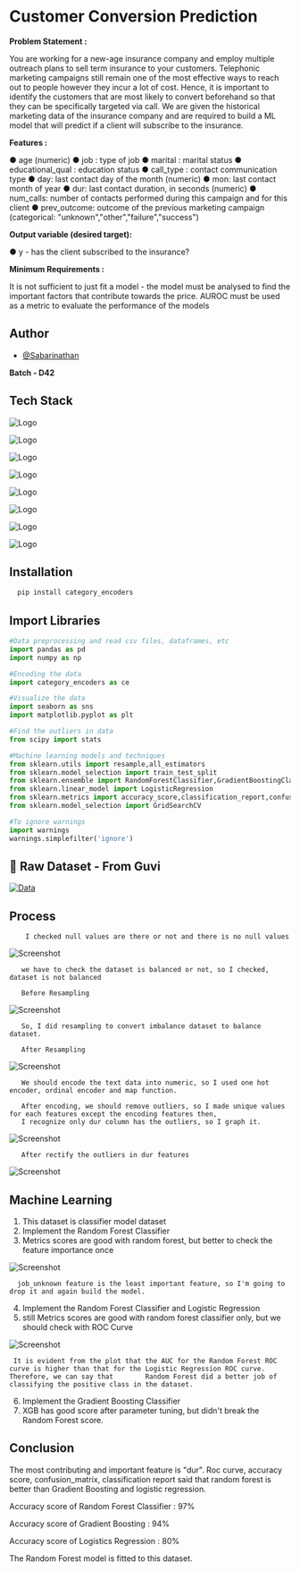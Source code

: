 
# Customer Conversion Prediction

**Problem Statement :**

You are working for a new-age insurance company and employ multiple outreach plans to sell term insurance to your customers. Telephonic marketing campaigns still remain one of the most effective ways to reach out to people however they incur a lot of cost. Hence, it is important to identify the customers that are most likely to convert beforehand so that they can be specifically targeted via call. We are given the historical marketing data of the insurance company and are required to build a ML model that will predict if a client will subscribe to the insurance.

**Features :**

● age (numeric) ● job : type of job ● marital : marital status ● educational_qual : education status ● call_type : contact communication type ● day: last contact day of the month (numeric) ● mon: last contact month of year ● dur: last contact duration, in seconds (numeric) ● num_calls: number of contacts performed during this campaign and for this client ● prev_outcome: outcome of the previous marketing campaign (categorical: "unknown","other","failure","success")

**Output variable (desired target):**

● y - has the client subscribed to the insurance?

**Minimum Requirements :**

It is not sufficient to just fit a model - the model must be analysed to find the important factors that contribute towards the price. AUROC must be used as a metric to evaluate the performance of the models


## Author

- [@Sabarinathan](https://github.com/JackSabari)

**Batch - D42**

## Tech Stack

![Logo](https://www.python.org/static/img/python-logo@2x.png)

![Logo](https://www.analyticsvidhya.com/blog/wp-content/uploads/2015/01/scikit-learn-logo.png)

![Logo](https://seaborn.pydata.org/_static/logo-wide-lightbg.svg)

![Logo](https://matplotlib.org/_static/images/logo_dark.svg)

![Logo](https://upload.wikimedia.org/wikipedia/commons/thumb/e/ed/Pandas_logo.svg/1200px-Pandas_logo.svg.png)

![Logo](https://encrypted-tbn0.gstatic.com/images?q=tbn:ANd9GcR_VfYfuw4JGQC0QLtbrhWyAQgW9qD9fXanG34lWGAyI1y34PxtAPagPNkCTAoX7_x7sFw&usqp=CAU)

![Logo](https://mljar.com/images/machine-learning/xgboost_v2.png)

![Logo](https://www.fullstackpython.com/img/logos/scipy.png)


## Installation


```Python
  pip install category_encoders
```
    
## Import Libraries
```python
#Data preprocessing and read csv files, dataframes, etc
import pandas as pd
import numpy as np

#Encoding the data 
import category_encoders as ce

#Visualize the data
import seaborn as sns
import matplotlib.pyplot as plt

#Find the outliers in data
from scipy import stats

#Machine learning models and techniques
from sklearn.utils import resample,all_estimators
from sklearn.model_selection import train_test_split
from sklearn.ensemble import RandomForestClassifier,GradientBoostingClassifier
from sklearn.linear_model import LogisticRegression
from sklearn.metrics import accuracy_score,classification_report,confusion_matrix,roc_curve,roc_auc_score
from sklearn.model_selection import GridSearchCV

#To ignore warnings
import warnings
warnings.simplefilter('ignore')

```


## 🔗 Raw Dataset - From Guvi
[![Data](https://encrypted-tbn0.gstatic.com/images?q=tbn:ANd9GcS0odO2hjYnaY_wtkaLzzF23UM24MrwtKK1GEaQo6HCmw&s)](https://drive.google.com/file/d/1-O4yGvX4Iq0k6KZkJhMhNyqJ4Ic15QQQ/view?usp=share_link)




## Process

        I checked null values are there or not and there is no null values

![Screenshot](https://github.com/JackSabari/Guvi_Final_Projects/blob/main/Processed/Screenshots/NJull.png)
   

       we have to check the dataset is balanced or not, so I checked, dataset is not balanced    
       
       Before Resampling
       
![Screenshot](https://github.com/JackSabari/Guvi_Final_Projects/blob/main/Processed/Screenshots/Before%20resampling.png)

       So, I did resampling to convert imbalance dataset to balance dataset.
       
       After Resampling
       
![Screenshot](https://github.com/JackSabari/Guvi_Final_Projects/blob/main/Processed/Screenshots/After_resampling.png)       

       We should encode the text data into numeric, so I used one hot encoder, ordinal encoder and map function.
       
       After encoding, we should remove outliers, so I made unique values for each features except the encoding features then,
       I recognize only dur column has the outliers, so I graph it.
       
![Screenshot](https://github.com/JackSabari/Guvi_Final_Projects/blob/main/Processed/Screenshots/Before_outliers.png)  

       After rectify the outliers in dur features
       
![Screenshot](https://github.com/JackSabari/Guvi_Final_Projects/blob/main/Processed/Screenshots/After_outliers.png)

## Machine Learning

1. This dataset is classifier model dataset
2. Implement the Random Forest Classifier
3. Metrics scores are good with random forest, but better to check the feature importance once 

![Screenshot](https://github.com/JackSabari/Guvi_Final_Projects/blob/main/Processed/Screenshots/Feature%20Importance.png)

      job_unknown feature is the least important feature, so I'm going to drop it and again build the model.
      
4. Implement the Random Forest Classifier and Logistic Regression      
5. still Metrics scores are good with random forest classifier only, but we should check with ROC Curve

![Screenshot](https://github.com/JackSabari/Guvi_Final_Projects/blob/main/Processed/Screenshots/Roc_curve.png)

     It is evident from the plot that the AUC for the Random Forest ROC curve is higher than that for the Logistic Regression ROC curve. Therefore, we can say that        Random Forest did a better job of classifying the positive class in the dataset.
     
6. Implement the Gradient Boosting Classifier     
7. XGB has good score after parameter tuning, but didn't break the Random Forest score.

## Conclusion

The most contributing and important feature is "dur". Roc curve, accuracy score, confusion_matrix, classification report said that random forest is better than Gradient Boosting and logistic regression.

Accuracy score of Random Forest Classifier : 97%

Accuracy score of Gradient Boosting : 94%

Accuracy score of Logistics Regression : 80%

The Random Forest model is fitted to this dataset.
